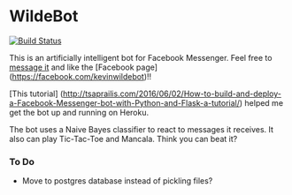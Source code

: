 # WildeBot

[![Build Status](https://travis-ci.org/kevinwilde/WildeBot.svg?branch=master)](https://travis-ci.org/kevinwilde/WildeBot)

This is an artificially intelligent bot for Facebook Messenger. Feel free to
[message it](https://m.me/kevinwildebot) and like the [Facebook page]
(https://facebook.com/kevinwildebot)!!

[This tutorial]
(http://tsaprailis.com/2016/06/02/How-to-build-and-deploy-a-Facebook-Messenger-bot-with-Python-and-Flask-a-tutorial/)
helped me get the bot up and running on Heroku.

The bot uses a Naive Bayes classifier to react to messages it receives. It also
can play Tic-Tac-Toe and Mancala. Think you can beat it?

### To Do
* Move to postgres database instead of pickling files?
